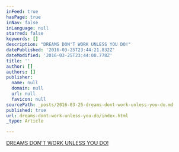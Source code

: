 ```yaml
---
inFeed: true
hasPage: true
inNav: false
inLanguage: null
starred: false
keywords: []
description: "DREAMS DON'T WORK UNLESS YOU DO!"
datePublished: '2016-03-25T23:44:21.832Z'
dateModified: '2016-03-25T23:44:08.778Z'
title: ''
author: []
authors: []
publisher:
  name: null
  domain: null
  url: null
  favicon: null
sourcePath: _posts/2016-03-25-dreams-dont-work-unless-you-do.md
published: true
url: dreams-dont-work-unless-you-do/index.html
_type: Article

---
```

[DREAMS DON'T WORK UNLESS YOU DO!][0]

[0]: https://vimeo.com/160410517
